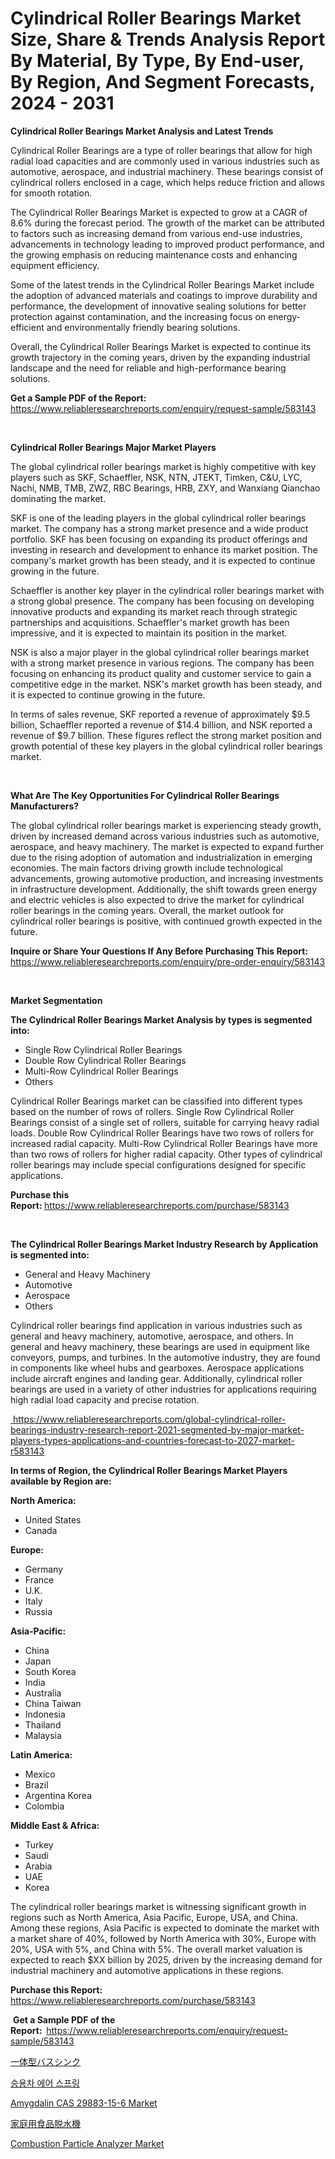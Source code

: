 <p><h1>Cylindrical Roller Bearings Market Size, Share & Trends Analysis Report By Material, By Type, By End-user, By Region, And Segment Forecasts, 2024 - 2031</h1></p><p><strong>Cylindrical Roller Bearings Market Analysis and Latest Trends</strong></p>
<p><p>Cylindrical Roller Bearings are a type of roller bearings that allow for high radial load capacities and are commonly used in various industries such as automotive, aerospace, and industrial machinery. These bearings consist of cylindrical rollers enclosed in a cage, which helps reduce friction and allows for smooth rotation.</p><p>The Cylindrical Roller Bearings Market is expected to grow at a CAGR of 8.6% during the forecast period. The growth of the market can be attributed to factors such as increasing demand from various end-use industries, advancements in technology leading to improved product performance, and the growing emphasis on reducing maintenance costs and enhancing equipment efficiency.</p><p>Some of the latest trends in the Cylindrical Roller Bearings Market include the adoption of advanced materials and coatings to improve durability and performance, the development of innovative sealing solutions for better protection against contamination, and the increasing focus on energy-efficient and environmentally friendly bearing solutions.</p><p>Overall, the Cylindrical Roller Bearings Market is expected to continue its growth trajectory in the coming years, driven by the expanding industrial landscape and the need for reliable and high-performance bearing solutions.</p></p>
<p><strong>Get a Sample PDF of the Report:&nbsp;</strong> <a href="https://www.reliableresearchreports.com/enquiry/request-sample/583143">https://www.reliableresearchreports.com/enquiry/request-sample/583143</a></p>
<p>&nbsp;</p>
<p><strong>Cylindrical Roller Bearings Major Market Players</strong></p>
<p><p>The global cylindrical roller bearings market is highly competitive with key players such as SKF, Schaeffler, NSK, NTN, JTEKT, Timken, C&U, LYC, Nachi, NMB, TMB, ZWZ, RBC Bearings, HRB, ZXY, and Wanxiang Qianchao dominating the market. </p><p>SKF is one of the leading players in the global cylindrical roller bearings market. The company has a strong market presence and a wide product portfolio. SKF has been focusing on expanding its product offerings and investing in research and development to enhance its market position. The company's market growth has been steady, and it is expected to continue growing in the future.</p><p>Schaeffler is another key player in the cylindrical roller bearings market with a strong global presence. The company has been focusing on developing innovative products and expanding its market reach through strategic partnerships and acquisitions. Schaeffler's market growth has been impressive, and it is expected to maintain its position in the market.</p><p>NSK is also a major player in the global cylindrical roller bearings market with a strong market presence in various regions. The company has been focusing on enhancing its product quality and customer service to gain a competitive edge in the market. NSK's market growth has been steady, and it is expected to continue growing in the future.</p><p>In terms of sales revenue, SKF reported a revenue of approximately $9.5 billion, Schaeffler reported a revenue of $14.4 billion, and NSK reported a revenue of $9.7 billion. These figures reflect the strong market position and growth potential of these key players in the global cylindrical roller bearings market.</p></p>
<p>&nbsp;</p>
<p><strong>What Are The Key Opportunities For Cylindrical Roller Bearings Manufacturers?</strong></p>
<p><p>The global cylindrical roller bearings market is experiencing steady growth, driven by increased demand across various industries such as automotive, aerospace, and heavy machinery. The market is expected to expand further due to the rising adoption of automation and industrialization in emerging economies. The main factors driving growth include technological advancements, growing automotive production, and increasing investments in infrastructure development. Additionally, the shift towards green energy and electric vehicles is also expected to drive the market for cylindrical roller bearings in the coming years. Overall, the market outlook for cylindrical roller bearings is positive, with continued growth expected in the future.</p></p>
<p><strong>Inquire or Share Your Questions If Any Before Purchasing This Report:</strong> <a href="https://www.reliableresearchreports.com/enquiry/pre-order-enquiry/583143">https://www.reliableresearchreports.com/enquiry/pre-order-enquiry/583143</a></p>
<p>&nbsp;</p>
<p><strong>Market Segmentation</strong></p>
<p><strong>The Cylindrical Roller Bearings Market Analysis by types is segmented into:</strong></p>
<p><ul><li>Single Row Cylindrical Roller Bearings</li><li>Double Row Cylindrical Roller Bearings</li><li>Multi-Row Cylindrical Roller Bearings</li><li>Others</li></ul></p>
<p><p>Cylindrical Roller Bearings market can be classified into different types based on the number of rows of rollers. Single Row Cylindrical Roller Bearings consist of a single set of rollers, suitable for carrying heavy radial loads. Double Row Cylindrical Roller Bearings have two rows of rollers for increased radial capacity. Multi-Row Cylindrical Roller Bearings have more than two rows of rollers for higher radial capacity. Other types of cylindrical roller bearings may include special configurations designed for specific applications.</p></p>
<p><strong>Purchase this Report:&nbsp;</strong><a href="https://www.reliableresearchreports.com/purchase/583143">https://www.reliableresearchreports.com/purchase/583143</a></p>
<p>&nbsp;</p>
<p><strong>The Cylindrical Roller Bearings Market Industry Research by Application is segmented into:</strong></p>
<p><ul><li>General and Heavy Machinery</li><li>Automotive</li><li>Aerospace</li><li>Others</li></ul></p>
<p><p>Cylindrical roller bearings find application in various industries such as general and heavy machinery, automotive, aerospace, and others. In general and heavy machinery, these bearings are used in equipment like conveyors, pumps, and turbines. In the automotive industry, they are found in components like wheel hubs and gearboxes. Aerospace applications include aircraft engines and landing gear. Additionally, cylindrical roller bearings are used in a variety of other industries for applications requiring high radial load capacity and precise rotation.</p></p>
<p><a href="https://www.reliableresearchreports.com/global-cylindrical-roller-bearings-industry-research-report-2021-segmented-by-major-market-players-types-applications-and-countries-forecast-to-2027-market-r583143">&nbsp;https://www.reliableresearchreports.com/global-cylindrical-roller-bearings-industry-research-report-2021-segmented-by-major-market-players-types-applications-and-countries-forecast-to-2027-market-r583143</a></p>
<p><strong>In terms of Region, the Cylindrical Roller Bearings Market Players available by Region are:</strong></p>
<p>
    <p> <strong> North America: </strong>
        <ul>
            <li>United States</li>
            <li>Canada</li>
        </ul>
        </p> 
    <p> <strong> Europe: </strong>
        <ul>
            <li>Germany</li>
            <li>France</li>
            <li>U.K.</li>
            <li>Italy</li>
            <li>Russia</li>
        </ul>
        </p> 
    <p> <strong> Asia-Pacific: </strong>
        <ul>
            <li>China</li>
            <li>Japan</li>
            <li>South Korea</li>
            <li>India</li>
            <li>Australia</li>
            <li>China Taiwan</li>
            <li>Indonesia</li>
            <li>Thailand</li>
            <li>Malaysia</li>
        </ul>
        </p> 
    <p> <strong> Latin America: </strong>
        <ul>
            <li>Mexico</li>
            <li>Brazil</li>
            <li>Argentina Korea</li>
            <li>Colombia</li>
        </ul>
        </p> 
    <p> <strong> Middle East & Africa: </strong>
        <ul>
            <li>Turkey</li>
            <li>Saudi</li>
            <li>Arabia</li>
            <li>UAE</li>
            <li>Korea</li>
        </ul>
    </p>
    </p>
<p><p>The cylindrical roller bearings market is witnessing significant growth in regions such as North America, Asia Pacific, Europe, USA, and China. Among these regions, Asia Pacific is expected to dominate the market with a market share of 40%, followed by North America with 30%, Europe with 20%, USA with 5%, and China with 5%. The overall market valuation is expected to reach $XX billion by 2025, driven by the increasing demand for industrial machinery and automotive applications in these regions.</p></p>
<p><strong>Purchase this Report: </strong><a href="https://www.reliableresearchreports.com/purchase/583143">https://www.reliableresearchreports.com/purchase/583143</a></p>
<p>&nbsp;<strong>Get a Sample PDF of the Report:&nbsp;&nbsp;</strong><a href="https://www.reliableresearchreports.com/enquiry/request-sample/583143">https://www.reliableresearchreports.com/enquiry/request-sample/583143</a></p>
<p><strong></strong></p>
<p><p><a href="https://github.com/dadanedu33/Market-Research-Report-List-1/blob/main/539137395540.md">一体型バスシンク</a></p><p><a href="https://github.com/OliverBarry1954/Market-Research-Report-List-1/blob/main/944597087196.md">승용차 에어 스프링</a></p><p><a href="https://github.com/JennyferFeil2023/Market-Research-Report-List-1/blob/main/amygdalin-cas-29883-15-6-market.md">Amygdalin CAS 29883-15-6 Market</a></p><p><a href="https://github.com/zoetazuur/Market-Research-Report-List-1/blob/main/541234495541.md">家庭用食品脱水機</a></p><p><a href="https://github.com/RoccoManning/Market-Research-Report-List-5/blob/main/combustion-particle-analyzer-market.md">Combustion Particle Analyzer Market</a></p></p>